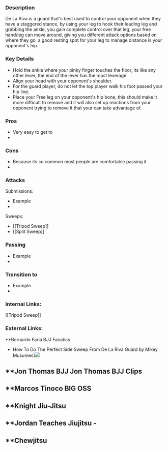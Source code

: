 ### Description
De La Riva is a guard that's best used to control your opponent when they have a staggered stance, by using your leg to hook their leading leg and grabbing the ankle, you gain complete control over that leg, your free hand/leg can move around, giving you different attack options based on where they go, a good resting spot for your leg to manage distance is your opponent's hip.
###  Key Details
- Hold the ankle where your pinky finger touches the floor, its like any other lever, the end of the lever has the most leverage.
- Align your head with your opponent's shoulder.
- For the guard player, do not let the top player walk his foot passed your hip line.
- Place your Free leg on your opponent's hip bone, this should make it more difficult to remove and it will also set up reactions from your opponent trying to remove it that your can take advantage of.

### Pros
- Very easy to get to
- 
### Cons
- Because its so common most people are comfortable passing it
- 

### Attacks

Submissions:
- Example
- 

Sweeps:
- [[Tripod Sweep]]
- [[Split Sweep]]

### Passing
- Example
- 


### Transition to
- Example
- 

### Internal Links:
[[Tripod Sweep]]


### External Links:
**Bernardo Faria BJJ Fanatics[](https://www.youtube.com/channel/UCtXtqlLdZYZm3060qVExXkA)
- How To Do The Perfect Side Sweep From De La Riva Guard by Mikey Musumeci![](https://www.youtube.com/watch?v=Iwn_GAyWcRc)

**Jon Thomas BJJ [](https://www.youtube.com/channel/UCBNsOFfO-TZDIpygfz5paaQ)
Jon Thomas BJJ Clips [](https://www.youtube.com/channel/UCG4TX-FaQdT7Z-e3NWx8Wyw)
- 

**Marcos Tinoco BIG OSS[](https://www.youtube.com/channel/UCilIX_yDgcTP3j7zMjJTIvg)
- 

**Knight Jiu-Jitsu[](https://www.youtube.com/channel/UCDaSNu2fM3JL4VdlSwcFtOw)
- 

**Jordan Teaches Jiujitsu [](https://www.youtube.com/channel/UCexKjyhZ5EvBTWyg6U6e5Og)- 
- 

**Chewjitsu[](https://www.youtube.com/channel/UCGCZBBvu7ZnqHYHuScODbAQ)
- 
